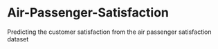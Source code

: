 # Air-Passenger-Satisfaction
Predicting the customer satisfaction from the air passenger satisfaction dataset
